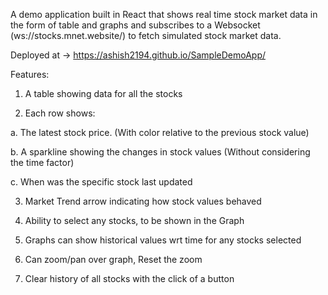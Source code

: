 A demo application built in React that shows real time stock market data in the form of table and graphs and subscribes to a Websocket (ws://stocks.mnet.website/) to fetch simulated stock market data.

Deployed at -> https://ashish2194.github.io/SampleDemoApp/

Features:

1. A table showing data for all the stocks

2. Each row shows:

  a. The latest stock price. (With color relative to the previous stock value)
  
  b. A sparkline showing the changes in stock values (Without considering the time factor)
  
  c. When was the specific stock last updated
  
3. Market Trend arrow indicating how stock values behaved

4. Ability to select any stocks, to be shown in the Graph

5. Graphs can show historical values wrt time for any stocks selected

5. Can zoom/pan over graph, Reset the zoom

7. Clear history of all stocks with the click of a button

